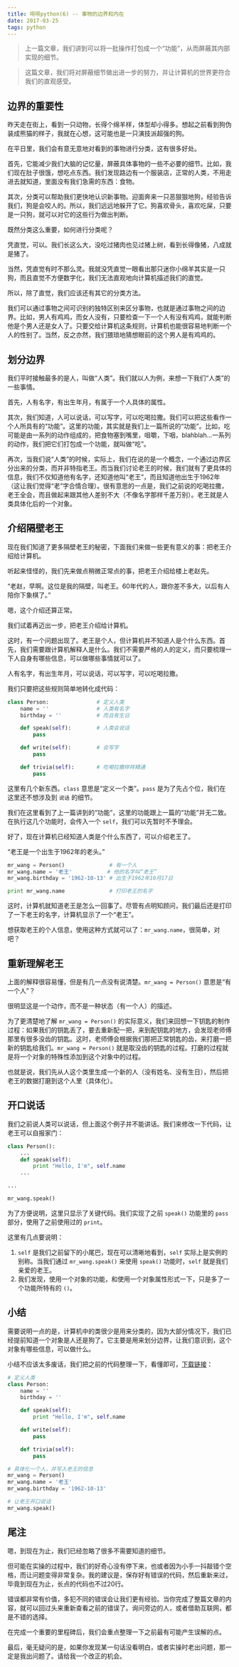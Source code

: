 ```yaml
---
title: 唠唠python(6) -- 事物的边界和内在
date: 2017-03-25
tags: python
---
```


> 上一篇文章，我们讲到可以将一批操作打包成一个“功能”，从而屏蔽其内部实现的细节。

> 这篇文章，我们将对屏蔽细节做出进一步的努力，并让计算机的世界更符合我们的直观感受。

## 边界的重要性

昨天走在街上，看到一只动物，长得个绵羊样，体型却小得多。想起之前看到狗伪装成熊猫的样子，我就在心想，这可能也是一只演技派超强的狗。

在平日里，我们会有意无意地对看到的事物进行分类，这有很多好处。

首先，它能减少我们大脑的记忆量，屏蔽具体事物的一些不必要的细节。比如，我们现在肚子很饿，想吃点东西。我们发现路边有一个服装店，正常的人类，不用走进去就知道，里面没有我们急需的东西：食物。

其次，分类可以帮助我们更快地认识新事物。迎面奔来一只恶狠狠地狗，经验告诉我们，狗是会咬人的。所以，我们远远地躲开了它。狗喜欢骨头，喜欢吃屎，只要是一只狗，就可以对它的这些行为做出判断。

既然分类这么重要，如何进行分类呢？

凭直觉，可以。我们长这么大，没吃过猪肉也见过猪上树，看到长得像猪，八成就是猪了。

当然，凭直觉有时不那么灵。我就没凭直觉一眼看出那只迷你小绵羊其实是一只狗，而且直觉不方便数字化，我们无法直观地向计算机描述我们的直觉。

所以，除了直觉，我们应该还有其它的分类方法。

我们可以通过事物之间可识别的独特区别来区分事物，也就是通过事物之间的边界。比如，男人有鸡鸡，而女人没有，只要检查一下一个人有没有鸡鸡，就能判断他是个男人还是女人了。只要交给计算机这条规则，计算机也能很容易地判断一个人的性别了。当然，反之亦然，我们猥琐地猜想眼前的这个男人是有鸡鸡的。

## 划分边界

我们平时接触最多的是人，叫做“人类”。我们就以人为例，来想一下我们“人类”的一些事情。

首先，人有名字，有出生年月，有属于一个人具体的属性。

其次，我们知道，人可以说话，可以写字，可以吃喝拉撒。我们可以把这些看作一个人所具有的“功能”。这里的功能，其实就是我们上一篇所说的“功能”。比如，吃可能是由一系列的动作组成的，把食物塞到嘴里，咀嚼，下咽，blahblah...一系列的动作，我们把它们打包成一个功能，就叫做“吃”。

再次，当我们说“人类”的时候，实际上，我们在说的是一个概念，一个通过边界区分出来的分类，而并非特指老王。而当我们讨论老王的时候，我们就有了更具体的信息，我们不仅知道他有名字，还知道他叫“老王”，而且知道他出生于1962年（这让我们觉得“老”字合情合理）。很有意思的一点是，我们之前说的吃喝拉撒，老王全会，而且做起来跟其他人差别不大（不像名字那样千差万别）。老王就是人类具体化后的一个对象。

## 介绍隔壁老王

现在我们知道了更多隔壁老王的秘密，下面我们来做一些更有意义的事：把老王介绍给计算机。

听起来怪怪的，我们先来做点稍微正常点的事，把老王介绍给楼上老赵先。

“老赵，早啊。这位是我的隔壁，叫老王。60年代的人，跟你差不多大，以后有人陪你下象棋了。”

嗯，这个介绍还算正常。

我们试着再迈出一步，把老王介绍给计算机。

这时，有一个问题出现了。老王是个人，但计算机并不知道人是个什么东西。首先，我们需要跟计算机解释人是什么。我们不需要严格的人的定义，而只要梳理一下人自身有哪些信息，可以做哪些事情就可以了。

人有名字，有出生年月，可以说话，可以写字，可以吃喝拉撒。

我们只要把这些规则简单地转化成代码：

```python
class Person:               # 定义人类
    name = ''               # 人类有名字
    birthday = ''           # 而且有生日

    def speak(self):        # 人类会说话
        pass

    def write(self):        # 会写字
        pass

    def trivia(self):       # 吃喝拉撒样样精通
        pass
```

这里有几个新东西。`class` 意思是“定义一个类”。`pass` 是为了先占个位，我们在这里还不想涉及到 `说话` 的细节。

我们在这里看到了上一篇讲到的“功能”，这里的功能跟上一篇的“功能”并无二致。在执行这几个功能时，会传入一个 `self`，我们可以先暂时不予理会。

好了，现在计算机已经知道人类是个什么东西了，可以介绍老王了。

“老王是一个出生于1962年的老头。”

```python
mr_wang = Person()              # 有一个人
mr_wang.name = '老王'           # 他的名字叫“老王”
mr_wang.birthday = '1962-10-13' # 出生于1962年10月17日

print mr_wang.name              # 打印老王的名字
```

这时，计算机就知道老王是怎么一回事了。尽管有点明知顾问，我们最后还是打印了一下老王的名字，计算机显示了一个“老王”。

想获取老王的个人信息，使用这种方式就可以了：`mr_wang.name`，很简单，对吧？

## 重新理解老王

上面的解释很容易懂，但是有几一点没有说清楚。`mr_wang = Person()` 意思是“有一个人”？

很明显这是一个动作，而不是一种状态（有一个人）的描述。

为了更清楚地了解 `mr_wang = Person()` 的实际意义，我们来回想一下钥匙的制作过程：如果我们的钥匙丢了，要去重新配一把，来到配钥匙的地方，会发现老师傅那里有很多没齿的钥匙。这时，老师傅会根据我们那把正常钥匙的齿，来打磨一把新的钥匙给我们。`mr_wang = Person()` 就是取没齿的钥匙的过程。打磨的过程就是将一个对象的特殊性添加到这个对象中的过程。

也就是说，我们先从人这个类里生成一个新的人（没有姓名、没有生日），然后把老王的数据打磨到这个人里（具体化）。

## 开口说话

我们之前说人类可以说话，但上面这个例子并不能讲话。我们来修改一下代码，让老王可以自报家门：

```python
class Person():
    ...
    def speak(self):
        print "Hello, I'm", self.name
    ...

...

mr_wang.speak()
```

为了方便说明，这里只显示了关键代码。我们实现了之前 `speak()` 功能里的 `pass` 部分，使用了之前使用过的 `print`。

这里有几点要说明：

1. `self` 是我们之前留下的小尾巴，现在可以清晰地看到，`self` 实际上是实例的别称。当我们通过 `mr_wang.speak()` 来使用 `speak()` 功能时，`self` 就是我们亲爱的老王。
2. 我们发现，使用一个对象的功能，和使用一个对象属性形式一下，只是多了一个功能所特有的 `()`。

## 小结

需要说明一点的是，计算机中的类很少是用来分类的，因为大部分情况下，我们已经提前知道一个对象是人还是狗了。它主要是用来划分边界，让我们意识到，这个对象有哪些信息，可以做什么。

小结不应该太多废话，我们把之前的代码整理一下，看懂即可，[下载链接](/public/script/mr_wang.py)：

```python
# 定义人类
class Person:
    name = ''
    birthday = ''

    def speak(self):
        print "Hello, I'm", self.name

    def write(self):
        pass

    def trivia(self):
        pass

# 具体化一个人，并写入老王的信息
mr_wang = Person()
mr_wang.name = '老王'
mr_wang.birthday = '1962-10-13'

# 让老王开口说话
mr_wang.speak()
```

## 尾注

嗯，到现在为止，我们已经忽略了很多不需要知道的细节。

但可能在实操的过程中，我们的好奇心没有停下来，也或者因为小手一抖敲错个空格，而让问题变得非常复杂。我的建议是，保存好有错误的代码，然后重新来过，毕竟到现在为止，长点的代码也不过20行。

错误都非常有价值，多犯不同的错误会让我们更有经验。当你完成了整篇文章的内容，就可以回过头来重新查看之前的错误了。询问旁边的人，或者借助互联网，都是不错的选择。

在完成一个重要的里程碑后，我们会重点整理一下之前最有可能产生误解的点。

最后，毫无疑问的是，如果你发现某一句话没看明白，或者实操时老出问题，那一定是我出问题了。请给我一个改正的机会。
